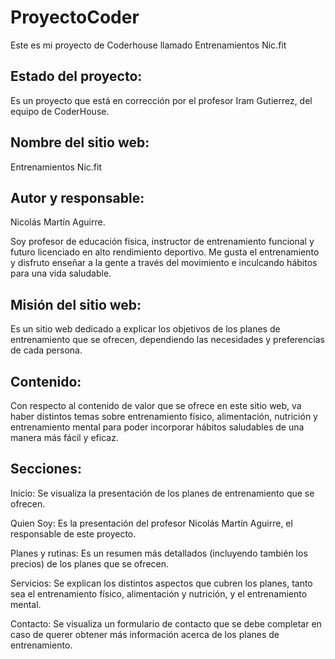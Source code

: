 # ProyectoCoder
Este es mi proyecto de Coderhouse llamado Entrenamientos Nic.fit

## Estado del proyecto:
Es un proyecto que está en corrección por el profesor Iram Gutierrez, del equipo de CoderHouse.

## Nombre del sitio web: 
Entrenamientos Nic.fit

## Autor y responsable:
Nicolás Martín Aguirre. 

Soy profesor de educación física, instructor de entrenamiento funcional y futuro licenciado en alto rendimiento deportivo. Me gusta el entrenamiento y disfruto enseñar a la gente a través del movimiento e inculcando hábitos para una vida saludable.

## Misión del sitio web: 
Es un sitio web dedicado a explicar los objetivos de los planes de entrenamiento que se ofrecen, dependiendo las necesidades y preferencias de cada persona.

## Contenido:
Con respecto al contenido de valor que se ofrece en este sitio web, va haber distintos temas sobre entrenamiento físico, alimentación, nutrición
y entrenamiento mental para poder incorporar hábitos saludables de una manera más fácil y eficaz.

## Secciones:
Inicio: Se visualiza la presentación de los planes de entrenamiento que se ofrecen.

Quien Soy: Es la presentación del profesor Nicolás Martín Aguirre, el responsable de este proyecto.

Planes y rutinas: Es un resumen más detallados (incluyendo también los precios) de los planes que se ofrecen.

Servicios: Se explican los distintos aspectos que cubren los planes, tanto sea el entrenamiento físico, alimentación y nutrición, y el entrenamiento mental.

Contacto: Se visualiza un formulario de contacto que se debe completar en caso de querer obtener más información acerca de los planes de entrenamiento.


